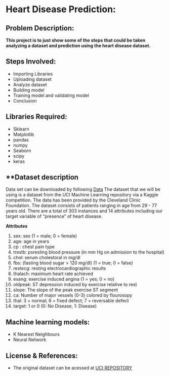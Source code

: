 # Heart Disease Prediction:
## Problem Description:
**This project is to just show some of the steps that could be taken analyzing a dataset and prediction using the heart disease dataset.**


## Steps Involved:
- Importing Libraries
- Uploading  dataset
- Analyze dataset 
- Building model
- Training model and validating model
- Conclusion


## Libraries Required:
- Sklearn 
- Matplotlib
- pandas
- numpy
- Seaborn
- scipy
- keras

## **Dataset description

Data set can be downloaded by following [Data](https://www.kaggle.com/ronitf/heart-disease-uci)
The dataset that we will be using is a dataset from the UCI Machine Learning repository via a Kaggle competition. The data has been provided by the Cleveland Clinic Foundation. The dataset consists of patients ranging in age from 29 - 77 years old. There are a total of 303 instances and 14 attributes including our target variable of “presence” of heart disease. 

**Attributes**

1.   sex:     sex (1 = male; 0 = female)
2.   age:     age in years
3.   cp :     chest pain type
4.   trestb:  psresting blood pressure (in mm Hg on admission to the hospital)
5.   chol:    serum cholestoral in mg/dl
6.   fbs:     (fasting blood sugar > 120 mg/dl) (1 = true; 0 = false)
7.   restecg: resting electrocardiographic results
8.   thalach: maximum heart rate achieved
9.   exang:   exercise induced angina (1 = yes; 0 = no)
10.  oldpeak: ST depression induced by exercise relative to rest
11.  slope:   The slope of the peak exercise ST segment
12.  ca:      Number of major vessels (0-3) colored by flourosopy
13.  thal:    3 = normal; 6 = fixed defect; 7 = reversable defect
14.  target:  1 or 0 (0: No Disease, 1: Disease)


##  Machine learning models:

- K Nearest Neighbours
- Neural Network

## License & References:
- The original dataset can be acessed at <a href="https://archive.ics.uci.edu/ml/datasets/Heart+Disease">UCI REPOSITORY</a>


